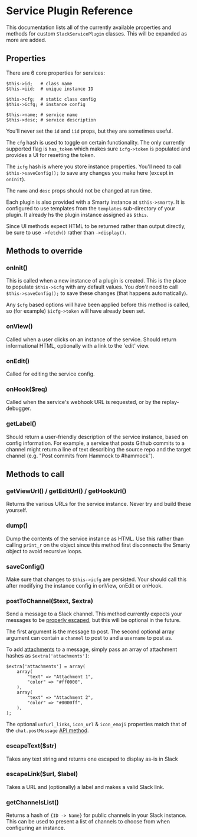 # Service Plugin Reference

This documentation lists all of the currently available properties and methods
for custom `SlackServicePlugin` classes. This will be expanded as more are added.


## Properties

There are 6 core properties for services:

	$this->id;   # class name
	$this->iid;  # unique instance ID 

	$this->cfg;  # static class config
	$this->icfg; # instance config

	$this->name; # service name
	$this->desc; # service description

You'll never set the `id` and `iid` props, but they are sometimes useful.

The `cfg` hash is used to toggle on certain functionality. The only currently
supported flag is `has_token` which makes sure `icfg->token` is populated and
provides a UI for resetting the token.

The `icfg` hash is where you store instance properties. You'll need to call
`$this->saveConfig();` to save any changes you make here (except in `onInit`).

The `name` and `desc` props should not be changed at run time.

Each plugin is also provided with a Smarty instance at `$this->smarty`. It is 
configured to use templates from the `templates` sub-directory of your plugin.
It already hs the plugin instance assigned as `$this`.

Since UI methods expect HTML to be returned rather than output directly, be
sure to use `->fetch()` rather than `->display()`.


## Methods to override

### onInit()

This is called when a new instance of a plugin is created. This is the place to
populate `$this->icfg` with any default values. You _don't_ need to call
`$this->saveConfig();` to save these changes (that happens automatically).

Any `$cfg` based options will have been applied before this method is called,
so (for example) `$icfg->token` will have already been set.

### onView()

Called when a user clicks on an instance of the service. Should return informational
HTML, optionally with a link to the 'edit' view.

### onEdit()

Called for editing the service config.

### onHook($req)

Called when the service's webhook URL is requested, or by the replay-debugger.

### getLabel()

Should return a user-friendly description of the service instance, based on config 
information. For example, a service that posts Github commits to a channel might 
return a line of text describing the source repo and the target channel (e.g. "Post 
commits from Hammock to #hammock").


## Methods to call

### getViewUrl() / getEditUrl() / getHookUrl()

Returns the various URLs for the service instance. Never try and build these yourself.

### dump()

Dump the contents of the service instance as HTML. Use this rather than calling `print_r`
on the object since this method first disconnects the Smarty object to avoid recursive 
loops.

### saveConfig()

Make sure that changes to `$this->icfg` are persisted. Your should call this after 
modifying the instance config in onView, onEdit or onHook.

### postToChannel($text, $extra)

Send a message to a Slack channel. This method currently expects your messages to be 
[properly escaped](https://api.slack.com/docs/formatting), but this will be optional
in the future.

The first argument is the message to post. The second optional array argument can 
contain a `channel` to post to and a `username` to post as.

To add [attachments](https://api.slack.com/docs/attachments) to a message, simply 
pass an array of attachment hashes as `$extra['attachments']`:

	$extra['attachments'] = array(
		array(
			"text" => "Attachment 1",
			"color" => "#ff0000",
		),
		array(
			"text" => "Attachment 2",
			"color" => "#0000ff",
		),
	);

The optional `unfurl_links`, `icon_url` & `icon_emoji` properties match that of the
`chat.postMessage` [API method](https://api.slack.com/methods/chat.postMessage).

### escapeText($str)

Takes any text string and returns one escaped to display as-is in Slack

### escapeLink($url, $label)

Takes a URL and (optionally) a label and makes a valid Slack link.

### getChannelsList()

Returns a hash of `{ID -> Name}` for public channels in your Slack instance. This can
be used to present a list of channels to choose from when configuring an instance.

